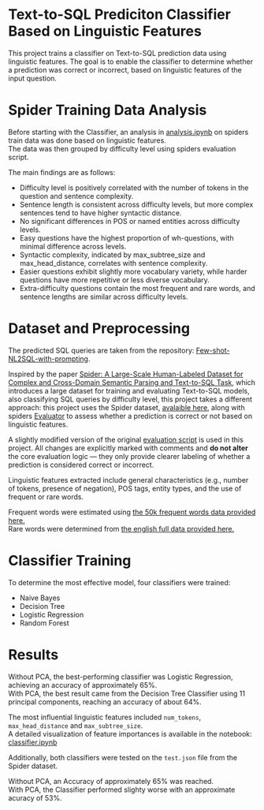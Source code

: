 # Text-to-SQL Prediciton Classifier Based on Linguistic Features

This project trains a classifier on Text-to-SQL prediction data using linguistic features.
The goal is to enable the classifier to determine whether a prediction was correct or incorrect, based on linguistic features of the input question.

# Spider Training Data Analysis

Before starting with the Classifier, an analysis in [analysis.ipynb](https://github.com/sinajaprlja/SPIDER/blob/main/analysis.ipynb) on spiders train data was done based on linguistic features. <br>
The data was then grouped by difficulty level using spiders evaluation script.

The main findings are as follows:
* Difficulty level is positively correlated with the number of tokens in the question and sentence complexity.
* Sentence length is consistent across difficulty levels, but more complex sentences tend to have higher syntactic distance.
* No significant differences in POS or named entities across difficulty levels.
* Easy questions have the highest proportion of wh-questions, with minimal difference across levels.
* Syntactic complexity, indicated by max_subtree_size and max_head_distance, correlates with sentence complexity.
* Easier questions exhibit slightly more vocabulary variety, while harder questions have more repetitive or less diverse vocabulary.
* Extra-difficulty questions contain the most frequent and rare words, and sentence lengths are similar across difficulty levels.


# Dataset and Preprocessing

The predicted SQL queries are taken from the repository: [Few-shot-NL2SQL-with-prompting](https://github.com/MohammadrezaPourreza/Few-shot-NL2SQL-with-prompting/blob/main/GPT4_results/GPT4_zero_shot.csv).

Inspired by the paper [Spider: A Large-Scale Human-Labeled Dataset for Complex and Cross-Domain Semantic Parsing and Text-to-SQL Task](https://arxiv.org/pdf/1809.08887), which introduces a large dataset for training and evaluating Text-to-SQL models, also classifying SQL queries by difficulty level, this project takes a different approach: this project uses the Spider dataset, [avalaible here](https://yale-lily.github.io/spider), along with spiders [Evaluator](https://github.com/taoyds/spider/blob/master/evaluation.py) to assess whether a prediction is correct or not based on linguistic features.

A slightly modified version of the original [evaluation script](https://github.com/sinajaprlja/SPIDER/blob/main/evaluation.py) is used in this project. All changes are explicitly marked with comments and **do not alter** the core evaluation logic — they only provide clearer labeling of whether a prediction is considered correct or incorrect.

Linguistic features extracted include general characteristics (e.g., number of tokens, presence of negation), POS tags, entity types, and the use of frequent or rare words.

Frequent words were estimated using [the 50k frequent words data provided here.](https://github.com/hermitdave/FrequencyWords/blob/master/content/2018/en/en_50k.txt) <br>
Rare words were determined from [the english full data provided here.](https://github.com/hermitdave/FrequencyWords/blob/master/content/2018/en/en_full.txt)

# Classifier Training

To determine the most effective model, four classifiers were trained:

* Naive Bayes
* Decision Tree
* Logistic Regression
* Random Forest


# Results

Without PCA, the best-performing classifier was Logistic Regression, achieving an accuracy of approximately 65%. <br>
With PCA, the best result came from the Decision Tree Classifier using 11 principal components, reaching an accuracy of about 64%. <br>

The most influential linguistic features included  ```num_tokens```, ```max_head_distance``` and ```max_subtree_size```. <br>
A detailed visualization of feature importances is available in the notebook: [classifier.ipynb](https://github.com/sinajaprlja/SPIDER/blob/main/classifier.ipynb)

Additionally, both classifiers were tested on the ```test.json``` file from the Spider dataset.

Without PCA, an Accuracy of approximately 65% was reached. <br>
With PCA, the Classifier performed slighty worse with an approximate acuracy of 53%.